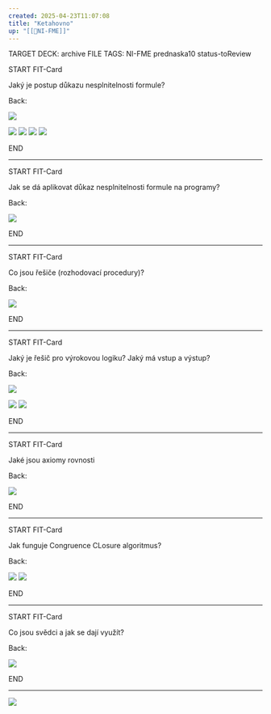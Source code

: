 ```yaml
---
created: 2025-04-23T11:07:08
title: "Ketahovno"
up: "[[📖NI-FME]]"
---
```


TARGET DECK: archive
FILE TAGS: NI-FME prednaska10 status-toReview


START
FIT-Card

Jaký je postup důkazu nesplnitelnosti formule?

Back:

![](../../Assets/Pasted%20image%2020250423111133.png)

<!-- ExerciseStart -->
![](../../Assets/Pasted%20image%2020250423111148.png)
![](../../Assets/Pasted%20image%2020250423111200.png)
![](../../Assets/Pasted%20image%2020250423111212.png)
![](../../Assets/Pasted%20image%2020250423111231.png)

<!-- ExerciseEnd -->
<!--ID: 1746599654552-->
END

---


START
FIT-Card

Jak se dá aplikovat důkaz nesplnitelnosti formule na programy?

Back:

![](../../Assets/Pasted%20image%2020250423111320.png)
<!--ID: 1746599654560-->
END

---


START
FIT-Card

Co jsou řešiče (rozhodovací procedury)?

Back:

![](../../Assets/Pasted%20image%2020250423111346.png)
<!--ID: 1746599654567-->
END

---


START
FIT-Card

Jaký je řešič pro výrokovou logiku? Jaký má vstup a výstup? 

Back:

![](../../Assets/Pasted%20image%2020250423111424.png)

<!-- ExerciseStart -->
![](../../Assets/Pasted%20image%2020250423112933.png)
![](../../Assets/Pasted%20image%2020250423112942.png)
<!-- ExerciseEnd -->
<!--ID: 1746599654576-->
END

---


START
FIT-Card

Jaké jsou axiomy rovnosti

Back:

![](../../Assets/Pasted%20image%2020250423113003.png)
<!--ID: 1746599654584-->
END

---


START
FIT-Card

Jak funguje Congruence CLosure algoritmus?

Back:

![](../../Assets/Pasted%20image%2020250423113025.png)
![](../../Assets/Pasted%20image%2020250423113035.png)
<!--ID: 1746599654591-->
END

---


START
FIT-Card

Co jsou svědci a jak se dají využít?

Back:

![](../../Assets/Pasted%20image%2020250423113138.png)
<!--ID: 1746599654598-->
END

---

![](../../Assets/Pasted%20image%2020250423113156.png)